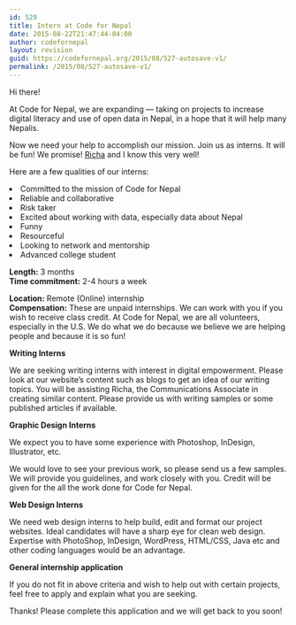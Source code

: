 ```yaml
---
id: 529
title: Intern at Code for Nepal
date: 2015-08-22T21:47:44-04:00
author: codefornepal
layout: revision
guid: https://codefornepal.org/2015/08/527-autosave-v1/
permalink: /2015/08/527-autosave-v1/
---
```

<p dir="ltr">
  Hi there!
</p>

<p dir="ltr">
  At Code for Nepal, we are expanding &#8212; taking on projects to increase digital literacy and use of open data in Nepal, in a hope that it will help many Nepalis.
</p>

<p dir="ltr">
  Now we need your help to accomplish our mission. Join us as interns. It will be fun! We promise! <a href="https://codefornepal.org/staff/richa-neupane/" target="_blank">Richa</a> and I know this very well!
</p>

<p dir="ltr">
  Here are a few qualities of our interns:
</p>

<li dir="ltr">
  Committed to the mission of Code for Nepal
</li>
<li dir="ltr">
  Reliable and collaborative
</li>
<li dir="ltr">
  Risk taker
</li>
<li dir="ltr">
  Excited about working with data, especially data about Nepal
</li>
<li dir="ltr">
  Funny
</li>
<li dir="ltr">
  Resourceful
</li>
<li dir="ltr">
  Looking to network and mentorship
</li>
<li dir="ltr">
  Advanced college student
</li>

<p dir="ltr">
  <strong>Length:</strong> 3 months<br /> <strong>Time commitment:</strong> 2-4 hours a week
</p>

<p dir="ltr">
  <strong>Location:</strong> Remote (Online) internship<br /> <strong>Compensation:</strong> These are unpaid internships. We can work with you if you wish to receive class credit. At Code for Nepal, we are all volunteers, especially in the U.S. We do what we do because we believe we are helping people and because it is so fun!
</p>

<p dir="ltr">
  <strong>Writing Interns</strong>
</p>

<p dir="ltr">
  We are seeking writing interns with interest in digital empowerment. Please look at our website’s content such as blogs to get an idea of our writing topics. You will be assisting Richa, the Communications Associate in creating similar content. Please provide us with writing samples or some published articles if available.
</p>

<p dir="ltr">
  <strong>Graphic Design Interns</strong>
</p>

<p dir="ltr">
  We expect you to have some experience with Photoshop, InDesign, Illustrator, etc.
</p>

<p dir="ltr">
  We would love to see your previous work, so please send us a few samples. We will provide you guidelines, and work closely with you. Credit will be given for the all the work done for Code for Nepal.
</p>

<p dir="ltr">
  <strong>Web Design Interns</strong>
</p>

<p dir="ltr">
  We need web design interns to help build, edit and format our project websites. Ideal candidates will have a sharp eye for clean web design. Expertise with PhotoShop, InDesign, WordPress, HTML/CSS, Java etc and other coding languages would be an advantage.
</p>

<p dir="ltr">
  <strong>General internship application</strong>
</p>

<p dir="ltr">
  If you do not fit in above criteria and wish to help out with certain projects, feel free to apply and explain what you are seeking.
</p>

<p dir="ltr">
  Thanks! Please complete this application and we will get back to you soon!
</p>

<div class="iframe-wrapper">
</div>
